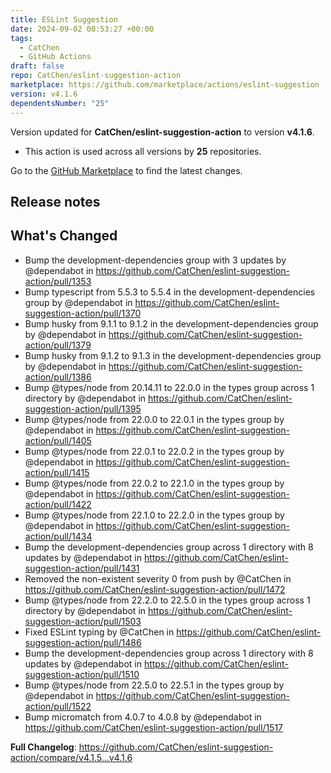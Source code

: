 ```yaml
---
title: ESLint Suggestion
date: 2024-09-02 00:53:27 +00:00
tags:
  - CatChen
  - GitHub Actions
draft: false
repo: CatChen/eslint-suggestion-action
marketplace: https://github.com/marketplace/actions/eslint-suggestion
version: v4.1.6
dependentsNumber: "25"
---
```



Version updated for **CatChen/eslint-suggestion-action** to version **v4.1.6**.
- This action is used across all versions by **25** repositories.

Go to the [GitHub Marketplace](https://github.com/marketplace/actions/eslint-suggestion) to find the latest changes.

## Release notes

## What's Changed
* Bump the development-dependencies group with 3 updates by @dependabot in https://github.com/CatChen/eslint-suggestion-action/pull/1353
* Bump typescript from 5.5.3 to 5.5.4 in the development-dependencies group by @dependabot in https://github.com/CatChen/eslint-suggestion-action/pull/1370
* Bump husky from 9.1.1 to 9.1.2 in the development-dependencies group by @dependabot in https://github.com/CatChen/eslint-suggestion-action/pull/1379
* Bump husky from 9.1.2 to 9.1.3 in the development-dependencies group by @dependabot in https://github.com/CatChen/eslint-suggestion-action/pull/1386
* Bump @types/node from 20.14.11 to 22.0.0 in the types group across 1 directory by @dependabot in https://github.com/CatChen/eslint-suggestion-action/pull/1395
* Bump @types/node from 22.0.0 to 22.0.1 in the types group by @dependabot in https://github.com/CatChen/eslint-suggestion-action/pull/1405
* Bump @types/node from 22.0.1 to 22.0.2 in the types group by @dependabot in https://github.com/CatChen/eslint-suggestion-action/pull/1415
* Bump @types/node from 22.0.2 to 22.1.0 in the types group by @dependabot in https://github.com/CatChen/eslint-suggestion-action/pull/1422
* Bump @types/node from 22.1.0 to 22.2.0 in the types group by @dependabot in https://github.com/CatChen/eslint-suggestion-action/pull/1434
* Bump the development-dependencies group across 1 directory with 8 updates by @dependabot in https://github.com/CatChen/eslint-suggestion-action/pull/1431
* Removed the non-existent severity 0 from push by @CatChen in https://github.com/CatChen/eslint-suggestion-action/pull/1472
* Bump @types/node from 22.2.0 to 22.5.0 in the types group across 1 directory by @dependabot in https://github.com/CatChen/eslint-suggestion-action/pull/1503
* Fixed ESLint typing by @CatChen in https://github.com/CatChen/eslint-suggestion-action/pull/1486
* Bump the development-dependencies group across 1 directory with 8 updates by @dependabot in https://github.com/CatChen/eslint-suggestion-action/pull/1510
* Bump @types/node from 22.5.0 to 22.5.1 in the types group by @dependabot in https://github.com/CatChen/eslint-suggestion-action/pull/1522
* Bump micromatch from 4.0.7 to 4.0.8 by @dependabot in https://github.com/CatChen/eslint-suggestion-action/pull/1517


**Full Changelog**: https://github.com/CatChen/eslint-suggestion-action/compare/v4.1.5...v4.1.6

